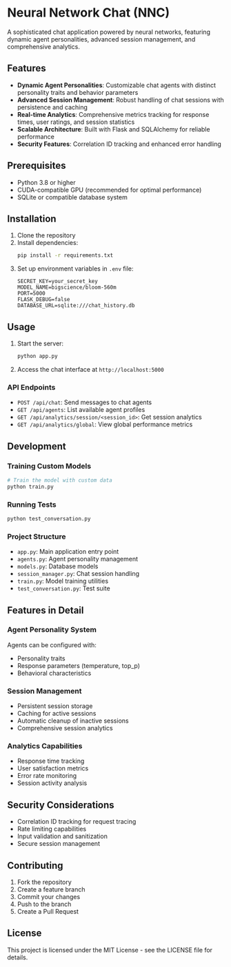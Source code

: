 # Neural Network Chat (NNC)

A sophisticated chat application powered by neural networks, featuring dynamic agent personalities, advanced session management, and comprehensive analytics.

## Features

- **Dynamic Agent Personalities**: Customizable chat agents with distinct personality traits and behavior parameters
- **Advanced Session Management**: Robust handling of chat sessions with persistence and caching
- **Real-time Analytics**: Comprehensive metrics tracking for response times, user ratings, and session statistics
- **Scalable Architecture**: Built with Flask and SQLAlchemy for reliable performance
- **Security Features**: Correlation ID tracking and enhanced error handling

## Prerequisites

- Python 3.8 or higher
- CUDA-compatible GPU (recommended for optimal performance)
- SQLite or compatible database system

## Installation

1. Clone the repository
2. Install dependencies:
   ```bash
   pip install -r requirements.txt
   ```
3. Set up environment variables in `.env` file:
   ```env
   SECRET_KEY=your_secret_key
   MODEL_NAME=bigscience/bloom-560m
   PORT=5000
   FLASK_DEBUG=false
   DATABASE_URL=sqlite:///chat_history.db
   ```

## Usage

1. Start the server:
   ```bash
   python app.py
   ```
2. Access the chat interface at `http://localhost:5000`

### API Endpoints

- `POST /api/chat`: Send messages to chat agents
- `GET /api/agents`: List available agent profiles
- `GET /api/analytics/session/<session_id>`: Get session analytics
- `GET /api/analytics/global`: View global performance metrics

## Development

### Training Custom Models

```bash
# Train the model with custom data
python train.py
```

### Running Tests

```bash
python test_conversation.py
```

### Project Structure

- `app.py`: Main application entry point
- `agents.py`: Agent personality management
- `models.py`: Database models
- `session_manager.py`: Chat session handling
- `train.py`: Model training utilities
- `test_conversation.py`: Test suite

## Features in Detail

### Agent Personality System

Agents can be configured with:
- Personality traits
- Response parameters (temperature, top_p)
- Behavioral characteristics

### Session Management

- Persistent session storage
- Caching for active sessions
- Automatic cleanup of inactive sessions
- Comprehensive session analytics

### Analytics Capabilities

- Response time tracking
- User satisfaction metrics
- Error rate monitoring
- Session activity analysis

## Security Considerations

- Correlation ID tracking for request tracing
- Rate limiting capabilities
- Input validation and sanitization
- Secure session management

## Contributing

1. Fork the repository
2. Create a feature branch
3. Commit your changes
4. Push to the branch
5. Create a Pull Request

## License

This project is licensed under the MIT License - see the LICENSE file for details.